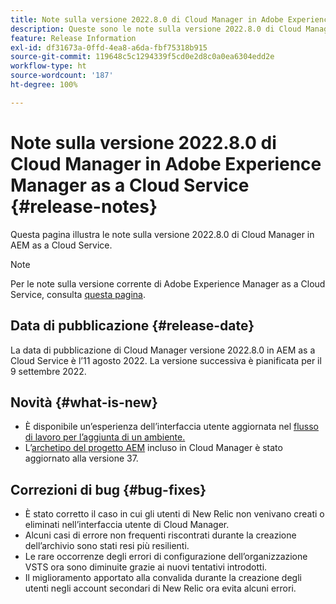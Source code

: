 ```yaml
---
title: Note sulla versione 2022.8.0 di Cloud Manager in Adobe Experience Manager as a Cloud Service
description: Queste sono le note sulla versione 2022.8.0 di Cloud Manager in AEM as a Cloud Service.
feature: Release Information
exl-id: df31673a-0ffd-4ea8-a6da-fbf75318b915
source-git-commit: 119648c5c1294339f5cd0e2d8c0a0ea6304edd2e
workflow-type: ht
source-wordcount: '187'
ht-degree: 100%

---
```


# Note sulla versione 2022.8.0 di Cloud Manager in Adobe Experience Manager as a Cloud Service {#release-notes}

Questa pagina illustra le note sulla versione 2022.8.0 di Cloud Manager in AEM as a Cloud Service.

>[!NOTE]
>
>Per le note sulla versione corrente di Adobe Experience Manager as a Cloud Service, consulta [questa pagina](/help/release-notes/release-notes-cloud/release-notes-current.md).

## Data di pubblicazione {#release-date}

La data di pubblicazione di Cloud Manager versione 2022.8.0 in AEM as a Cloud Service è l’11 agosto 2022. La versione successiva è pianificata per il 9 settembre 2022.

## Novità {#what-is-new}

* È disponibile un’esperienza dell’interfaccia utente aggiornata nel [flusso di lavoro per l’aggiunta di un ambiente.](/help/implementing/cloud-manager/manage-environments.md)
* L’[archetipo del progetto AEM](https://experienceleague.adobe.com/docs/experience-manager-core-components/using/developing/archetype/overview.html?lang=it) incluso in Cloud Manager è stato aggiornato alla versione 37.

## Correzioni di bug {#bug-fixes}

* È stato corretto il caso in cui gli utenti di New Relic non venivano creati o eliminati nell’interfaccia utente di Cloud Manager.
* Alcuni casi di errore non frequenti riscontrati durante la creazione dell’archivio sono stati resi più resilienti.
* Le rare occorrenze degli errori di configurazione dell’organizzazione VSTS ora sono diminuite grazie ai nuovi tentativi introdotti.
* Il miglioramento apportato alla convalida durante la creazione degli utenti negli account secondari di New Relic ora evita alcuni errori.
